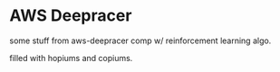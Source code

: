 # AWS Deepracer
some stuff from aws-deepracer comp w/ reinforcement learning algo.

filled with hopiums and copiums.
